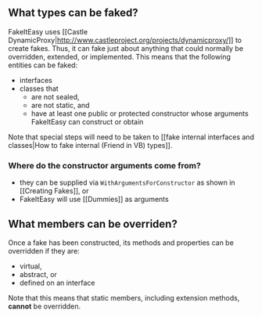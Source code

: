 ## What types can be faked?

FakeItEasy uses [[Castle DynamicProxy|http://www.castleproject.org/projects/dynamicproxy/]] to create fakes. Thus, it can fake just about anything that could normally be overridden, extended, or implemented.
This means that the following entities can be faked:

* interfaces
* classes that
    * are not sealed,
    * are not static, and
    * have at least one public or protected constructor whose arguments FakeItEasy can construct or obtain

Note that special steps will need to be taken to [[fake internal interfaces and classes|How to fake internal (Friend in VB) types]].

### Where do the constructor arguments come from?

* they can be supplied via `WithArgumentsForConstructor` as shown in [[Creating Fakes]], or
* FakeItEasy will use [[Dummies]] as arguments

## What members can be overriden?
Once a fake has been constructed, its methods and properties can be overridden if they are:

* virtual,
* abstract, or
* defined on an interface

Note that this means that static members, including extension methods, **cannot** be overridden.